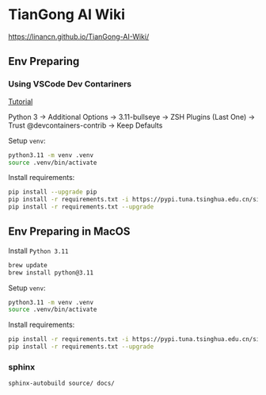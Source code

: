 
# TianGong AI Wiki

https://linancn.github.io/TianGong-AI-Wiki/

## Env Preparing

### Using VSCode Dev Contariners

[Tutorial](https://code.visualstudio.com/docs/devcontainers/tutorial)

Python 3 -> Additional Options -> 3.11-bullseye -> ZSH Plugins (Last One) -> Trust @devcontainers-contrib -> Keep Defaults

Setup `venv`:

```bash
python3.11 -m venv .venv
source .venv/bin/activate
```

Install requirements:

```bash
pip install --upgrade pip
pip install -r requirements.txt -i https://pypi.tuna.tsinghua.edu.cn/simple
pip install -r requirements.txt --upgrade
```

## Env Preparing in MacOS

Install `Python 3.11`

```bash
brew update
brew install python@3.11
```

Setup `venv`:

```bash
python3.11 -m venv .venv
source .venv/bin/activate
```

Install requirements:

```bash
pip install -r requirements.txt -i https://pypi.tuna.tsinghua.edu.cn/simple
pip install -r requirements.txt --upgrade
```

### sphinx

```bash
sphinx-autobuild source/ docs/
```
